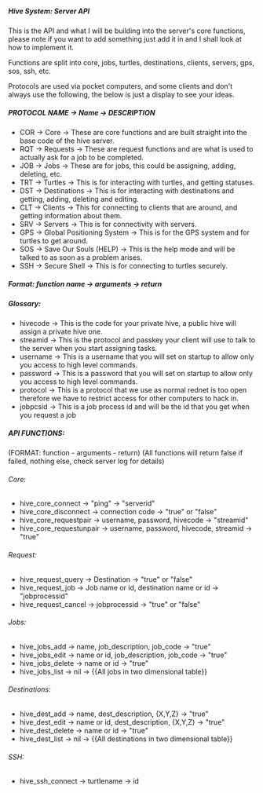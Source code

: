 ##### Hive System: Server API


This is the API and what I will be building into the server's core functions, please note if you want to add something just add it in and I shall look at how to implement it.

Functions are split into core, jobs, turtles, destinations, clients, servers, gps, sos, ssh, etc.

Protocols are used via pocket computers, and some clients and don't always use the following, the below is just a display to see your ideas.

##### PROTOCOL NAME -> Name -> DESCRIPTION

* COR -> Core -> These are core functions and are built straight into the base code of the hive server.
* RQT -> Requests -> These are request functions and are what is used to actually ask for a job to be completed.
* JOB -> Jobs -> These are for jobs, this could be assigning, adding, deleting, etc.
* TRT -> Turtles -> This is for interacting with turtles, and getting statuses.
* DST -> Destinations -> This is for interacting with destinations and getting, adding, deleting and editing.
* CLT -> Clients -> This for connecting to clients that are around, and getting information about them.
* SRV -> Servers -> This is for connectivity with servers.
* GPS -> Global Positioning System -> This is for the GPS system and for turtles to get around.
* SOS -> Save Our Souls (HELP) -> This is the help mode and will be talked to as soon as a problem arises.
* SSH -> Secure Shell -> This is for connecting to turtles securely.

##### Format: function name -> arguments -> return

##### Glossary:

* hivecode -> This is the code for your private hive, a public hive will assign a private hive one.
* streamid -> This is the protocol and passkey your client will use to talk to the server when you start assigning tasks.
* username -> This is a username that you will set on startup to allow only you access to high level commands.
* password -> This is a password that you will set on startup to allow only you access to high level commands.
* protocol -> This is a protocol that we use as normal rednet is too open therefore we have to restrict access for other computers to hack in.
* jobpcsid -> This is a job process id and will be the id that you get when you request a job


##### API FUNCTIONS:

(FORMAT: function - arguments - return) (All functions will return false if failed, nothing else, check server log for details)

###### Core:
* hive_core_connect -> "ping" -> "serverid"
* hive_core_disconnect -> connection code -> "true" or "false"
* hive_core_requestpair -> username, password, hivecode -> "streamid"
* hive_core_requestunpair -> username, password, hivecode, streamid -> "true"

###### Request:
* hive_request_query -> Destination -> "true" or "false"
* hive_request_job -> Job name or id, destination name or id -> "jobprocessid"
* hive_request_cancel -> jobprocessid -> "true" or "false"

###### Jobs:
* hive_jobs_add -> name, job_description, job_code -> "true"
* hive_jobs_edit -> name or id, job_description, job_code -> "true"
* hive_jobs_delete -> name or id -> "true"
* hive_jobs_list -> nil -> {{All jobs in two dimensional table}}

###### Destinations:
* hive_dest_add -> name, dest_description, {X,Y,Z} -> "true"
* hive_dest_edit -> name or id, dest_description, {X,Y,Z} -> "true"
* hive_dest_delete -> name or id -> "true"
* hive_dest_list -> nil -> {{All destinations in two dimensional table}}

###### SSH:
* hive_ssh_connect -> turtlename -> id
